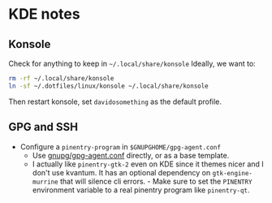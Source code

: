 # KDE notes

## Konsole

Check for anything to keep in `~/.local/share/konsole`
Ideally, we want to:

```sh
rm -rf ~/.local/share/konsole
ln -sf ~/.dotfiles/linux/konsole ~/.local/share/konsole
```

Then restart konsole, set `davidosomething` as the default profile.

## GPG and SSH

- Configure a `pinentry-program` in `$GNUPGHOME/gpg-agent.conf`
    - Use [gnupg/gpg-agent.conf](./gnupg/gpg-agent.conf) directly, or as
      a base template.
    - I actually like `pinentry-gtk-2` even on KDE since it themes nicer and
      I don't use kvantum. It has an optional dependency on
      `gtk-engine-murrine` that will silence cli errors.
          - Make sure to set the `PINENTRY` environment variable to a real
            pinentry program like `pinentry-qt`.  
